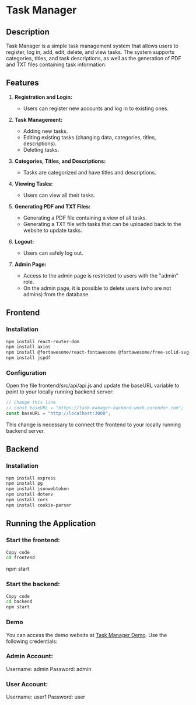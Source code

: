 # Task Manager

## Description

Task Manager is a simple task management system that allows users to register, log in, add, edit, delete, and view tasks. The system supports categories, titles, and task descriptions, as well as the generation of PDF and TXT files containing task information.

## Features

1. **Registration and Login:**
   - Users can register new accounts and log in to existing ones.

2. **Task Management:**
   - Adding new tasks.
   - Editing existing tasks (changing data, categories, titles, descriptions).
   - Deleting tasks.

3. **Categories, Titles, and Descriptions:**
   - Tasks are categorized and have titles and descriptions.

4. **Viewing Tasks:**
   - Users can view all their tasks.

5. **Generating PDF and TXT Files:**
   - Generating a PDF file containing a view of all tasks.
   - Generating a TXT file with tasks that can be uploaded back to the website to update tasks.

6. **Logout:**
   - Users can safely log out.

7. **Admin Page:**
   - Access to the admin page is restricted to users with the "admin" role.
   - On the admin page, it is possible to delete users (who are not admins) from the database.

## Frontend

### Installation

```bash
npm install react-router-dom
npm install axios
npm install @fortawesome/react-fontawesome @fortawesome/free-solid-svg-icons
npm install jspdf
```
### Configuration
Open the file frontend/src/api/api.js and update the baseURL variable to point to your locally running backend server:

```javascript
// Change this line
// const baseURL = "https://task-manager-backend-umxh.onrender.com";
const baseURL = "http://localhost:3000";
```

This change is necessary to connect the frontend to your locally running backend server.


## Backend

### Installation

```bash
npm install express
npm install pg
npm install jsonwebtoken
npm install dotenv
npm install cors
npm install cookie-parser
```

## Running the Application

### Start the frontend:
```bash
Copy code
cd frontend
```
npm start
### Start the backend:
```bash
Copy code
cd backend
npm start
```

### Demo
You can access the demo website at [Task Manager Demo](https://task-manager-frontend-2l7a.onrender.com). Use the following credentials:

### Admin Account:

Username: admin
Password: admin

### User Account:

Username: user1
Password: user
